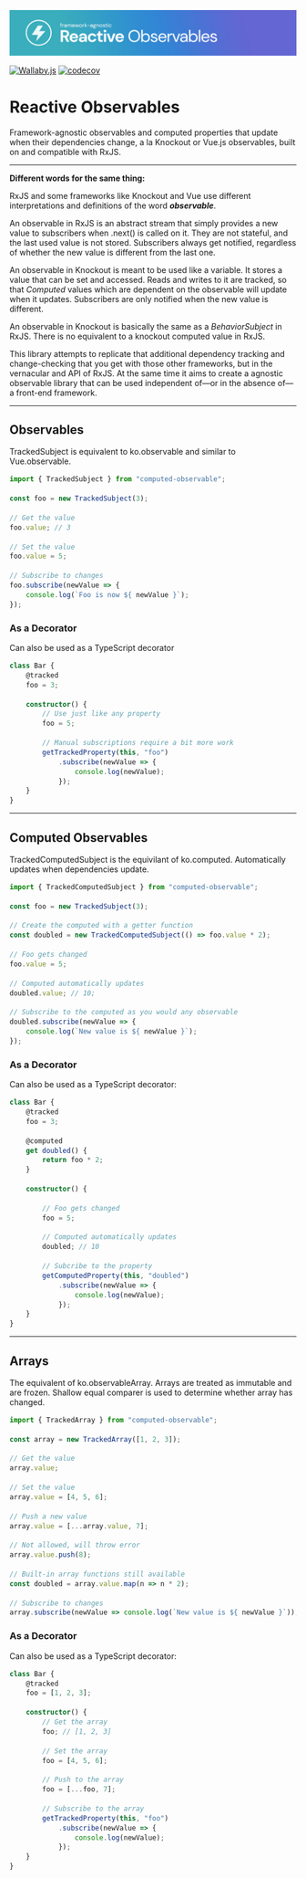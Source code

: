 ![alt text](https://github.com/stephenjjbrown/computed-observable/blob/master/readme-header.jpg?raw=true)

[![Wallaby.js](https://img.shields.io/badge/wallaby.js-configured-green.svg)](https://wallabyjs.com)
[![codecov](https://codecov.io/gh/stephenjjbrown/computed-observable/branch/master/graph/badge.svg?token=08QNOBE4K9)](https://codecov.io/gh/stephenjjbrown/computed-observable)

# Reactive Observables

Framework-agnostic observables and computed properties that update when their dependencies change, a la Knockout or Vue.js observables, built on and compatible with RxJS.

---

**Different words for the same thing:**

RxJS and some frameworks like Knockout and Vue use different interpretations and definitions of the word ***observable***. 

An observable in RxJS is an abstract stream that simply provides a new value to subscribers when .next() is called on it. They are not stateful, and the last used value is not stored. Subscribers always get notified, regardless of whether the new value is different from the last one.

An observable in Knockout is meant to be used like a variable. It stores a value that can be set and accessed. Reads and writes to it are tracked, so that *Computed* values which are dependent on the observable will update when it updates. Subscribers are only notified when the new value is different.

An observable in Knockout is basically the same as a *BehaviorSubject* in RxJS. There is no equivalent to a knockout computed value in RxJS.

This library attempts to replicate that additional dependency tracking and change-checking that you get with those other frameworks, but in the vernacular and API of RxJS. At the same time it aims to create a agnostic observable library that can be used independent of—or in the absence of—a front-end framework.

---

## Observables

TrackedSubject is equivalent to ko.observable and similar to Vue.observable.

```js
import { TrackedSubject } from "computed-observable";

const foo = new TrackedSubject(3);

// Get the value
foo.value; // 3

// Set the value
foo.value = 5;

// Subscribe to changes
foo.subscribe(newValue => {
    console.log(`Foo is now ${ newValue }`);
});
```

### As a Decorator

Can also be used as a TypeScript decorator

```ts
class Bar {
    @tracked
    foo = 3;

    constructor() {
        // Use just like any property
        foo = 5;

        // Manual subscriptions require a bit more work
        getTrackedProperty(this, "foo")
            .subscribe(newValue => {
                console.log(newValue);
            });
    }
}
```

---

## Computed Observables

TrackedComputedSubject is the equivilant of ko.computed. Automatically updates when dependencies update.

```js
import { TrackedComputedSubject } from "computed-observable";

const foo = new TrackedSubject(3);

// Create the computed with a getter function
const doubled = new TrackedComputedSubject(() => foo.value * 2);

// Foo gets changed
foo.value = 5;

// Computed automatically updates
doubled.value; // 10;

// Subscribe to the computed as you would any observable
doubled.subscribe(newValue => {
    console.log(`New value is ${ newValue }`);
});
```

### As a Decorator

Can also be used as a TypeScript decorator:

```ts
class Bar {
    @tracked
    foo = 3;

    @computed
    get doubled() {
        return foo * 2;
    }

    constructor() {

        // Foo gets changed
        foo = 5;

        // Computed automatically updates
        doubled; // 10

        // Subcribe to the property
        getComputedProperty(this, "doubled")
            .subscribe(newValue => {
                console.log(newValue);
            });
    }
}
```

---

## Arrays

The equivalent of ko.observableArray. Arrays are treated as immutable and are frozen. Shallow equal comparer is used to determine whether array has changed.

```js
import { TrackedArray } from "computed-observable";

const array = new TrackedArray([1, 2, 3]);

// Get the value
array.value;

// Set the value
array.value = [4, 5, 6];

// Push a new value
array.value = [...array.value, 7];

// Not allowed, will throw error
array.value.push(8);

// Built-in array functions still available
const doubled = array.value.map(n => n * 2);

// Subscribe to changes
array.subscribe(newValue => console.log(`New value is ${ newValue }`));
```

### As a Decorator

Can also be used as a TypeScript decorator:

```ts
class Bar {
    @tracked
    foo = [1, 2, 3];

    constructor() {
        // Get the array
        foo; // [1, 2, 3]

        // Set the array
        foo = [4, 5, 6];

        // Push to the array
        foo = [...foo, 7];

        // Subscribe to the array
        getTrackedProperty(this, "foo")
            .subscribe(newValue => {
                console.log(newValue);
            });
    }
}
```

##